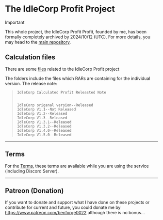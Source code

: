 # The IdleCorp Profit Project

> [!IMPORTANT]
> This whole project, the IdleCorp Profit Profit, founded by me, has been formally completely
> archived by 2024/10/12 (UTC). For more details, you may head to the
> [main repository](https://github.com/AnvilloyDevStudio/IdleCorp-Profit-Bot).

## Calculation files
There are some [files](/Calculation/) related to the IdleCorp Profit project

The folders include the files which RARs are containing for the individual version.
The release note:
>     IdleCorp Calculated Profit Releasted Note
> 
> 
>     IdleCorp origanal version--Released
>     IdleCorp V1.1--Not Released
>     IdleCorp V1.2--Released
>     IdleCorp V1.3--Released
>     IdleCorp V1.3.1--Released
>     IdleCorp V1.3.2--Released
>     IdleCorp V1.4.0--Released
>     IdleCorp V1.5.0--Released

-----------
## Terms
For the [Terms](</Terms Of Service/>), these terms are available while you are using the service (including Discord Server).

-----------
## Patreon (Donation)
If you want to donate and support what I have done on these projects or contribute for current and future, you could donate me by https://www.patreon.com/benforge0022 although there is no bonus...
